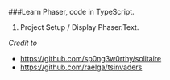 ###Learn Phaser, code in TypeScript.


1. Project Setup / Display Phaser.Text.


*Credit to*
- https://github.com/sp0ng3w0rthy/solitaire
- https://github.com/raelga/tsinvaders
